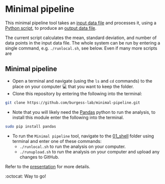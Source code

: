 # Minimal pipeline

This minimal pipeline tool takes an [input data file](02_input/input.csv) and processes it, using a [Python script](03_scripts/script.py), to produce an [output data file](04_output/output.csv).

The current script calculates the mean, standard deviation, and number of data points in the input data file. The whole system can be run by entering a single command, e.g. `./runlocal.sh`, see below. Even if many more scripts are 

## Minimal pipeline
* Open a terminal and navigate (using the `ls` and `cd` commands) to the place on your computer :computer: that you want to keep the folder.
* Clone this repository by entering the following into the terminal:
```bash
git clone https://github.com/burgess-lab/minimal-pipeline.git
```
* Note that you will likely need the [Pandas](https://pandas.pydata.org/) python to run the analysis, to install this module enter the following into the terminal.
```bash
sudo pip install pandas
```
* To run the `Minimal pipeline` tool, navigate to the [01_shell](01_shell/) folder using terminal and enter one of these commands:
	*  `./runlocal.sh` to run the analysis on your computer.
	*  `./runupload.sh` to run the analysis on your computer and upload any changes to GitHub.

Refer to the [presentation](lab-meeting_2019-08-01.pdf) for more details.

:octocat: Way to go!
